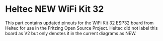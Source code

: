 # Heltec NEW WiFi Kit 32

This part contains updated pinouts for the WiFi Kit 32 ESP32 board from Heltec for use in the Fritzing Open Source Project. Heltec did not label this board as V2 but only denotes it in the current diagrams as NEW.


